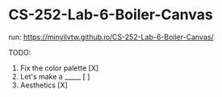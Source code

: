 # CS-252-Lab-6-Boiler-Canvas

run: https://minyilvtw.github.io/CS-252-Lab-6-Boiler-Canvas/

TODO: 

1. Fix the color palette [X]
2. Let's make a _____ [ ]
3. Aesthetics [X]

